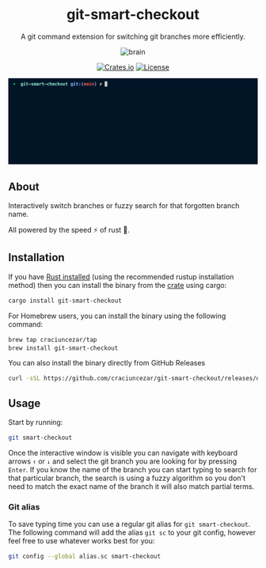 <div align="center">
<h1>git-smart-checkout</h1>

<p>
A git command extension for switching git branches more efficiently.
</p>

![brain](https://user-images.githubusercontent.com/27342306/147604624-9d62c8ca-d2f2-42a3-973e-4341a09b0d23.png)
<br>

[![Crates.io](https://img.shields.io/crates/v/git-smart-checkout.svg)](https://crates.io/crates/git-smart-checkout)
[![License](https://img.shields.io/crates/l/git-smart-checkout.svg)](./LICENSE)

![Demo](https://raw.githubusercontent.com/craciuncezar/git-smart-checkout/main/.github/images/demo.gif)

</div>

## About

Interactively switch branches or fuzzy search for that forgotten branch name.

All powered by the speed ⚡️ of rust 🦀.

## Installation

If you have [Rust installed](https://www.rust-lang.org/tools/install) (using the recommended rustup installation method) then you can install the binary from the [crate](https://crates.io/crates/git-smart-checkout) using cargo:

```sh
cargo install git-smart-checkout
```

For Homebrew users, you can install the binary using the following command:

```sh
brew tap craciuncezar/tap
brew install git-smart-checkout
```

You can also install the binary directly from GitHub Releases

```sh
curl -sSL https://github.com/craciuncezar/git-smart-checkout/releases/download/v0.1.0/git-smart-checkout -o /usr/local/bin/git-smart-checkout && chmod +x /usr/local/bin/git-smart-checkout
```

## Usage

Start by running:

```sh
git smart-checkout
```

Once the interactive window is visible you can navigate with keyboard arrows `↑` or `↓` and select the git branch you are looking for by pressing `Enter`. If you know the name of the branch you can start typing to search for that particular branch, the search is using a fuzzy algorithm so you don't need to match the exact name of the branch it will also match partial terms.

### Git alias

To save typing time you can use a regular git alias for `git smart-checkout`. The following command will add the alias `git sc` to your git config, however feel free to use whatever works best for you:

```sh
git config --global alias.sc smart-checkout
```
